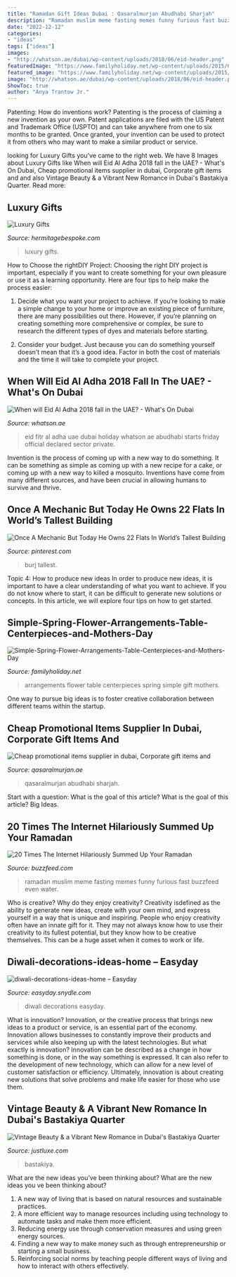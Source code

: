 ```yaml
---
title: "Ramadan Gift Ideas Dubai : Qasaralmurjan Abudhabi Sharjah"
description: "Ramadan muslim meme fasting memes funny furious fast buzzfeed even water"
date: "2022-12-12"
categories:
- "ideas"
tags: ["ideas"]
images:
- "http://whatson.ae/dubai/wp-content/uploads/2018/06/eid-header.png"
featuredImage: "https://www.familyholiday.net/wp-content/uploads/2015/03/Simple-Spring-Flower-Arrangements-Table-Centerpieces-and-Mothers-Day-Gift-Ideas-25.jpg"
featured_image: "https://www.familyholiday.net/wp-content/uploads/2015/03/Simple-Spring-Flower-Arrangements-Table-Centerpieces-and-Mothers-Day-Gift-Ideas-25.jpg"
image: "http://whatson.ae/dubai/wp-content/uploads/2018/06/eid-header.png"
ShowToc: true
author: "Anya Trantow Jr."
---
```



Patenting: How do inventions work?
Patenting is the process of claiming a new invention as your own. Patent applications are filed with the US Patent and Trademark Office (USPTO) and can take anywhere from one to six months to be granted. Once granted, your invention can be used to protect it from others who may want to make a similar product or service.

	

		
looking for Luxury Gifts you've came to the right web. We have 8 Images about Luxury Gifts like When will Eid Al Adha 2018 fall in the UAE? - What&#039;s On Dubai, Cheap promotional items supplier in dubai, Corporate gift items and and also Vintage Beauty &amp; a Vibrant New Romance in Dubai&#039;s Bastakiya Quarter. Read more:
		
    
## Luxury Gifts

<img loading=lazy src="http://www.hermitagebespoke.com/graphics/luxgifts/lgf-06.jpg" onerror="this.onerror=null;this.src='https://tse2.mm.bing.net/th?id=OIP.PFZaw82Uh0pab95p_tAyegHaFP&amp;pid=15.1';" alt="Luxury Gifts">

_Source: hermitagebespoke.com_

>luxury gifts. 

	

How to Choose the rightDIY Project:
Choosing the right DIY project is important, especially if you want to create something for your own pleasure or use it as a learning opportunity. Here are four tips to help make the process easier:
1. Decide what you want your project to achieve. If you’re looking to make a simple change to your home or improve an existing piece of furniture, there are many possibilities out there. However, if you’re planning on creating something more comprehensive or complex, be sure to research the different types of dyes and materials before starting.

2. Consider your budget. Just because you can do something yourself doesn’t mean that it’s a good idea. Factor in both the cost of materials and the time it will take to complete your project.

    
## When Will Eid Al Adha 2018 Fall In The UAE? - What&#039;s On Dubai

<img loading=lazy src="http://whatson.ae/dubai/wp-content/uploads/2018/06/eid-header.png" onerror="this.onerror=null;this.src='https://tse4.mm.bing.net/th?id=OIP.UdvYM73mUKWwnd1s3d43pgHaDE&amp;pid=15.1';" alt="When will Eid Al Adha 2018 fall in the UAE? - What&#039;s On Dubai">

_Source: whatson.ae_

>eid fitr al adha uae dubai holiday whatson ae abudhabi starts friday official declared sector private. 

	

Invention is the process of coming up with a new way to do something. It can be something as simple as coming up with a new recipe for a cake, or coming up with a new way to killed a mosquito. Inventions have come from many different sources, and have been crucial in allowing humans to survive and thrive.

    
## Once A Mechanic But Today He Owns 22 Flats In World’s Tallest Building

<img loading=lazy src="https://i.pinimg.com/736x/09/69/51/09695102e2efb3e9b88ad092452e60fc--burj-khalifa-flats.jpg" onerror="this.onerror=null;this.src='https://tse2.mm.bing.net/th?id=OIP.1K6Cp2gJGwrGtfiUcAxLmwHaEK&amp;pid=15.1';" alt="Once A Mechanic But Today He Owns 22 Flats In World’s Tallest Building">

_Source: pinterest.com_

>burj tallest. 

	

Topic 4: How to produce new ideas
In order to produce new ideas, it is important to have a clear understanding of what you want to achieve. If you do not know where to start, it can be difficult to generate new solutions or concepts. In this article, we will explore four tips on how to get started.

    
## Simple-Spring-Flower-Arrangements-Table-Centerpieces-and-Mothers-Day

<img loading=lazy src="https://www.familyholiday.net/wp-content/uploads/2015/03/Simple-Spring-Flower-Arrangements-Table-Centerpieces-and-Mothers-Day-Gift-Ideas-25.jpg" onerror="this.onerror=null;this.src='https://tse1.mm.bing.net/th?id=OIP.XomMjsfE7vYRFl_-nT3MpgHaJQ&amp;pid=15.1';" alt="Simple-Spring-Flower-Arrangements-Table-Centerpieces-and-Mothers-Day">

_Source: familyholiday.net_

>arrangements flower table centerpieces spring simple gift mothers. 

	

One way to pursue big ideas is to foster creative collaboration between different teams within the startup.

    
## Cheap Promotional Items Supplier In Dubai, Corporate Gift Items And

<img loading=lazy src="https://www.qasaralmurjan.ae/blog/wp-content/uploads/2016/02/corporate-gift-items-supplier-in-dubai-qatar-oman-bahrain-africa.jpg" onerror="this.onerror=null;this.src='https://tse1.mm.bing.net/th?id=OIP.qBFNK2Fccftrt9zcYqdN-gHaDp&amp;pid=15.1';" alt="Cheap promotional items supplier in dubai, Corporate gift items and">

_Source: qasaralmurjan.ae_

>qasaralmurjan abudhabi sharjah. 

	

Start with a question: What is the goal of this article?
What is the goal of this article? Big Ideas.

    
## 20 Times The Internet Hilariously Summed Up Your Ramadan

<img loading=lazy src="https://img.buzzfeed.com/buzzfeed-static/static/2015-08/19/11/campaign_images/webdr03/20-times-the-internet-hilariously-summed-up-your--2-25415-1439996718-0_dblbig.jpg" onerror="this.onerror=null;this.src='https://tse2.mm.bing.net/th?id=OIP.mN2t2v0zRipAMC---Jx3bgHaE6&amp;pid=15.1';" alt="20 Times The Internet Hilariously Summed Up Your Ramadan">

_Source: buzzfeed.com_

>ramadan muslim meme fasting memes funny furious fast buzzfeed even water. 

	

Who is creative? Why do they enjoy creativity?
Creativity isdefined as the ability to generate new ideas, create with your own mind, and express yourself in a way that is unique and inspiring. People who enjoy creativity often have an innate gift for it. They may not always know how to use their creativity to its fullest potential, but they know how to be creative themselves. This can be a huge asset when it comes to work or life.

    
## Diwali-decorations-ideas-home – Easyday

<img loading=lazy src="https://easyday.snydle.com/files/2013/03/diwali-decorations-ideas-home.jpg" onerror="this.onerror=null;this.src='https://tse1.mm.bing.net/th?id=OIP.d13odq4Fr1ggT6F2JYDB3AHaGL&amp;pid=15.1';" alt="diwali-decorations-ideas-home – Easyday">

_Source: easyday.snydle.com_

>diwali decorations easyday. 

	

What is innovation?
Innovation, or the creative process that brings new ideas to a product or service, is an essential part of the economy. Innovation allows businesses to constantly improve their products and services while also keeping up with the latest technologies. But what exactly is innovation?
Innovation can be described as a change in how something is done, or in the way something is expressed. It can also refer to the development of new technology, which can allow for a new level of customer satisfaction or efficiency. Ultimately, innovation is about creating new solutions that solve problems and make life easier for those who use them.

    
## Vintage Beauty &amp; A Vibrant New Romance In Dubai&#039;s Bastakiya Quarter

<img loading=lazy src="https://cdn.justluxe.com/articles/images/news/hero1963285.jpg" onerror="this.onerror=null;this.src='https://tse4.mm.bing.net/th?id=OIP._S1BrSPHnEd4uspo9K70uAEyDM&amp;pid=15.1';" alt="Vintage Beauty &amp; a Vibrant New Romance in Dubai&#039;s Bastakiya Quarter">

_Source: justluxe.com_

>bastakiya. 

	

What are the new ideas you’ve been thinking about?
What are the new ideas you ve been thinking about? 

1. A new way of living that is based on natural resources and sustainable practices. 
2. A more efficient way to manage resources including using technology to automate tasks and make them more efficient. 
3. Reducing energy use through conservation measures and using green energy sources. 
4. Finding a new way to make money such as through entrepreneurship or starting a small business. 
5. Reinforcing social norms by teaching people different ways of living and how to interact with others effectively.

